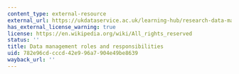 ```yaml
---
content_type: external-resource
external_url: https://ukdataservice.ac.uk/learning-hub/research-data-management/plan-to-share/roles-and-responsibilities/
has_external_license_warning: true
license: https://en.wikipedia.org/wiki/All_rights_reserved
status: ''
title: Data management roles and responsibilities
uid: 782e96cd-cccd-42e9-96a7-904e49be8639
wayback_url: ''
---
```


